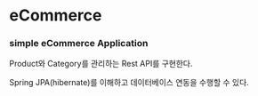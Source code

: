 # eCommerce
### simple eCommerce Application

Product와 Category를 관리하는 Rest API를 구현한다.

Spring JPA(hibernate)를 이해하고 데이터베이스 연동을 수행할 수 있다.
